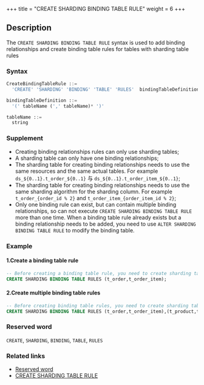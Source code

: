 +++
title = "CREATE SHARDING BINDING TABLE RULE"
weight = 6
+++

## Description

The `CREATE SHARDING BINDING TABLE RULE` syntax is used to add binding relationships and create binding table rules for
tables with sharding table rules

### Syntax

```sql
CreateBindingTableRule ::=
  'CREATE' 'SHARDING' 'BINDING' 'TABLE' 'RULES'  bindingTableDefinition  (',' bindingTableDefinition )*

bindingTableDefinition ::=
  '(' tableName (',' tableName)* ')'

tableName ::=
  string
```

### Supplement

- Creating binding relationships rules can only use sharding tables;
- A sharding table can only have one binding relationships;
- The sharding table for creating binding relationships needs to use the same resources and the same actual tables. For
  example `ds_${0..1}.t_order_${0..1}` 与 `ds_${0..1}.t_order_item_${0..1}`;
- The sharding table for creating binding relationships needs to use the same sharding algorithm for the sharding
  column. For example `t_order_{order_id % 2}` and `t_order_item_{order_item_id % 2}`;
- Only one binding rule can exist, but can contain multiple binding relationships, so can not
  execute `CREATE SHARDING BINDING TABLE RULE` more than one time. When a binding table rule already exists but a
  binding relationship needs to be added, you need to use `ALTER SHARDING BINDING TABLE RULE` to modify the binding
  table.

### Example

#### 1.Create a binding table rule

```sql
-- Before creating a binding table rule, you need to create sharding table rules t_order, t_order_item
CREATE SHARDING BINDING TABLE RULES (t_order,t_order_item);
```

#### 2.Create multiple binding table rules

```sql
-- Before creating binding table rules, you need to create sharding table rules t_order, t_order_item, t_product, t_product_item
CREATE SHARDING BINDING TABLE RULES (t_order,t_order_item),(t_product,t_product_item);
```

### Reserved word

`CREATE`, `SHARDING`, `BINDING`, `TABLE`, `RULES`

### Related links

- [Reserved word](/en/reference/distsql/syntax/reserved-word/)
- [CREATE SHARDING TABLE RULE](/en/reference/distsql/syntax/rdl/rule-definition/create-sharding-table-rule/)
